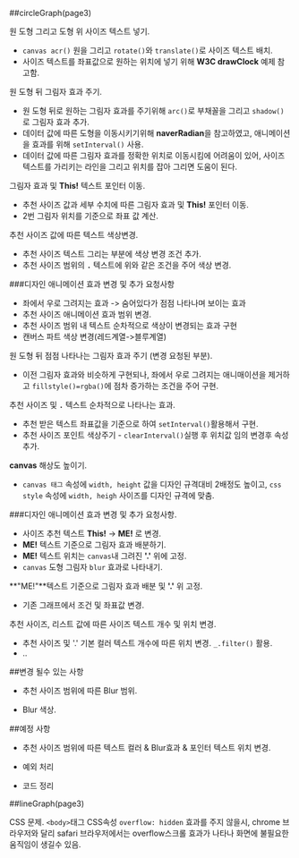 ##circleGraph(page3)

원 도형 그리고 도형 위 사이즈 텍스트 넣기.
   - `canvas acr()` 원을 그리고 `rotate()`와 `translate()`로 사이즈 텍스트 배치.
   - 사이즈 텍스트를 좌표값으로 원하는 위치에 넣기 위해 **W3C drawClock** 예제 참고함.
   
   
원 도형 뒤 그림자 효과 주기.
   - 원 도형 뒤로 원하는 그림자 효과를 주기위해 `arc()`로 부채꼴을 그리고 `shadow()`로 그림자 효과 추가.
   - 데이터 값에 따른 도형을 이동시키기위해 **naverRadian**을 참고하였고, 애니메이션을 효과를 위해 `setInterval()` 사용.
   - 데이터 값에 따른 그림자 효과를 정확한 위치로 이동시킴에 어려움이 있어, 사이즈 텍스트를 가리키는 라인을 그리고 위치를 잡아 그리면 도움이 된다.


그림자 효과 및 **This!** 텍스트 포인터 이동.
   - 추천 사이즈 값과 세부 수치에 따른 그림자 효과 및 **This!** 포인터 이동.
   - 2번 그림자 위치를 기준으로 좌표 값 계산.


추천 사이즈 값에 따른 텍스트 색상변경.
   - 추천 사이즈 텍스트 그리는 부분에 색상 변경 조건 추가.
   - 추천 사이즈 범위의 **`.`** 텍스트에 위와 같은 조건을 주어 색상 변경.


###디자인 애니메이션 효과 변경 및 추가 요청사항
   - 좌에서 우로 그려지는 효과 -> 숨어있다가 점점 나타나며 보이는 효과
   - 추천 사이즈 애니메이션 효과 범위 변경.
   - 추천 사이즈 범위 내 텍스트 순차적으로 색상이 변경되는 효과 구현
   - 캔버스 파트 색상 변경(레드계열->블루계열)


원 도형 뒤 점점 나타나는 그림자 효과 주기 (변경 요청된 부분).
   - 이전 그림자 효과와 비슷하게 구현되나, 좌에서 우로 그려지는 애니매이션을 제거하고 `fillstyle()=rgba()`에 점차 증가하는 조건을 주어 구현.


추천 사이즈 및 **`.`** 텍스트 순차적으로 나타나는 효과.
   - 추천 받은 텍스트 좌표값을 기준으로 하여 `setInterval()`활용해서 구현.
   - 추천 사이즈 포인트 색상주기 - `clearInterval()`실행 후 위치값 임의 변경후 속성 추가.


**canvas** 해상도 높이기.
   - `canvas 태그` 속성에 `width, height` 값을 디자인 규격대비 2배정도 높이고, `css style` 속성에 `width, heigh` 사이즈를 디자인 규격에 맞춤.


###디자인 애니메이션 효과 변경 및 추가 요청사항.
   - 사이즈 추천 텍스트 **This!** -> **ME!** 로 변경.
   - **ME!** 텍스트 기준으로 그림자 효과 배분하기.
   - **ME!** 텍스트 위치는 `canvas`내 그려진 **'.'** 위에 고정.
   - `canvas` 도형 그림자 `blur` 효과로 나타내기.


**"ME!"**텍스트 기준으로 그림자 효과 배분 및 **'.'** 위 고정.
   - 기존 그래프에서 조건 및 좌표값 변경.


추천 사이즈, 리스트 값에 따른 사이즈 텍스트 개수 및 위치 변경.
   - 추천 사이즈 및 '.' 기본 컬러 텍스트 개수에 따른 위치 변경. `_.filter()` 활용.
   - ..




##변경 될수 있는 사항
  - 추천 사이즈 범위에 따른 Blur 범위.
  
  - Blur 색상.




##예정 사항
    
 - 추천 사이즈 범위에 따른 텍스트 컬러 & Blur효과 & 포인터 텍스트 위치 변경.

 - 예외 처리
 
 - 코드 정리




##lineGraph(page3)

  CSS 문제.
    `<body>`태그 CSS속성 `overflow: hidden` 효과를 주지 않을시, chrome 브라우저와 달리 safari 브라우저에서는 overflow스크롤 효과가 나타나 화면에 불필요한 움직임이 생길수 있음.
    
      

